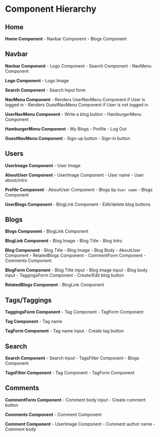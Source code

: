 # Component Hierarchy

## Home

  **Home Component**
    - Navbar Component
    - Blogs Component

## Navbar

  **Navbar Component**
    - Logo Component
    - Search Component
    - NavMenu Component

  **Logo Component**
    - Logo Image

  **Search Component**
    - Search Input form

  **NavMenu Component**
    - Renders UserNavMenu Component if User is logged in
    - Renders GuestNavMenu Component if User is not logged in

  **UserNavMenu Component**
    - Write a blog button
    - HamburgerMenu Component

  **HamburgerMenu Component**
    - My Blogs
    - Profile
    - Log Out

  **GuestNavMenu Component**
    - Sign-up button
    - Sign-in button

## Users

  **UserImage Component**
    - User Image

  **AboutUser Component**
    - UserImage Component
    - User name
    - User about/intro

  **Profile Component**
    - AboutUser Component
    - Blogs by `User name`
    - Blogs Component

  **UserBlogs Component**
    - BlogLink Component
    - Edit/delete blog buttons

## Blogs

  **Blogs Component**
    - BlogLink Component

  **BlogLink Component**
    - Blog Image
    - Blog Title
    - Blog Intro

  **Blog Component**
    - Blog Title
    - Blog Image
    - Blog Body
    - AboutUser Component
    - RelatedBlogs Component
    - CommentForm Component
    - Comments Component

  **BlogForm Component**
    - Blog Title input
    - Blog image input
    - Blog body input
    - TaggingsForm Component
    - Create/Edit blog button

  **RelatedBlogs Component**
    - BlogLink Component

## Tags/Taggings

  **TaggingsForm Component**
    - Tag Component
    - TagForm Component

  **Tag Component**
    - Tag name

  **TagForm Component**
    - Tag name input
    - Create tag button

## Search

  **Search Component**
    - Search input
    - TagsFilter Component
    - Blogs Component

  **TagsFilter Component**
    - Tag Component
    - TagForm Component

## Comments

  **CommentForm Component**
    - Comment body input
    - Create comment button

  **Comments Component**
    - Comment Component

  **Comment Component**
    - UserImage Component
    - Comment author name
    - Comment body
